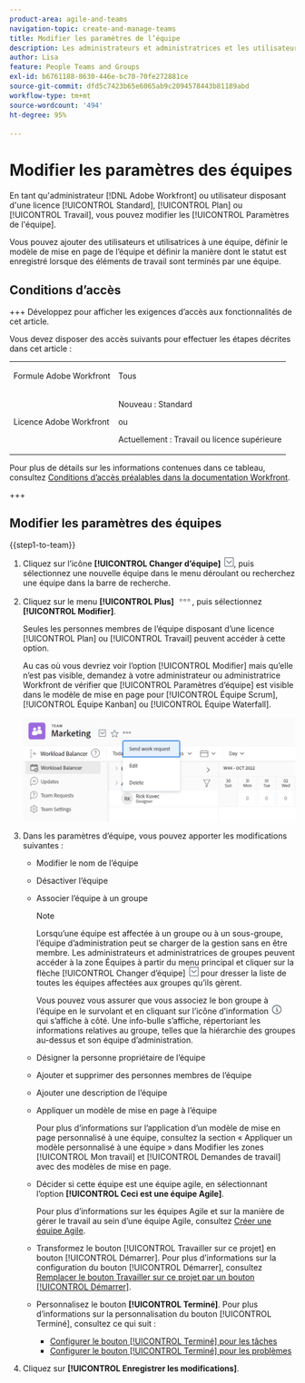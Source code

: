 ```yaml
---
product-area: agile-and-teams
navigation-topic: create-and-manage-teams
title: Modifier les paramètres de l’équipe
description: Les administrateurs et administratrices et les utilisateurs et utilisatrices de Workfront disposant d’une licence Plan ou Travail peuvent modifier les paramètres des équipes.
author: Lisa
feature: People Teams and Groups
exl-id: b6761188-8630-446e-bc70-70fe272881ce
source-git-commit: dfd5c7423b65e6065ab9c2094578443b81189abd
workflow-type: tm+mt
source-wordcount: '494'
ht-degree: 95%

---
```


# Modifier les paramètres des équipes

En tant qu&#39;administrateur [!DNL Adobe Workfront] ou utilisateur disposant d&#39;une licence [!UICONTROL Standard], [!UICONTROL Plan] ou [!UICONTROL Travail], vous pouvez modifier les [!UICONTROL Paramètres de l&#39;équipe].

Vous pouvez ajouter des utilisateurs et utilisatrices à une équipe, définir le modèle de mise en page de l’équipe et définir la manière dont le statut est enregistré lorsque des éléments de travail sont terminés par une équipe.

## Conditions d’accès

+++ Développez pour afficher les exigences d’accès aux fonctionnalités de cet article.

Vous devez disposer des accès suivants pour effectuer les étapes décrites dans cet article :

<table style="table-layout:auto"> 
 <col> 
 <col> 
 <tbody> 
  <tr data-mc-conditions=""> 
   <td role="rowheader"> <p>Formule Adobe Workfront</p> </td> 
   <td>Tous</td> 
  </tr> 
  <tr> 
   <td role="rowheader">Licence Adobe Workfront</td> 
   <td>
   <p>Nouveau : Standard</p>
   <p>ou</p>
   <p>Actuellement : Travail ou licence supérieure</p></td>
  </tr> 
 </tbody> 
</table>

Pour plus de détails sur les informations contenues dans ce tableau, consultez [Conditions d’accès préalables dans la documentation Workfront](/help/quicksilver/administration-and-setup/add-users/access-levels-and-object-permissions/access-level-requirements-in-documentation.md).

+++

## Modifier les paramètres des équipes

{{step1-to-team}}

1. Cliquez sur l’icône **[!UICONTROL Changer d’équipe]** ![Icône Changer d’équipe](assets/switch-team-icon.png), puis sélectionnez une nouvelle équipe dans le menu déroulant ou recherchez une équipe dans la barre de recherche.

1. Cliquez sur le menu **[!UICONTROL Plus]** ![](assets/more-icon.png), puis sélectionnez **[!UICONTROL Modifier]**.

   Seules les personnes membres de l’équipe disposant d’une licence [!UICONTROL Plan] ou [!UICONTROL Travail] peuvent accéder à cette option.

   Au cas où vous devriez voir l’option [!UICONTROL Modifier] mais qu’elle n’est pas visible, demandez à votre administrateur ou administratrice Workfront de vérifier que [!UICONTROL Paramètres d’équipe] est visible dans le modèle de mise en page pour [!UICONTROL Équipe Scrum], [!UICONTROL Équipe Kanban] ou [!UICONTROL Équipe Waterfall].

   ![](assets/edit-team-settings-1.png)

1. Dans les paramètres d’équipe, vous pouvez apporter les modifications suivantes :

   * Modifier le nom de l’équipe
   * Désactiver l’équipe
   * Associer l’équipe à un groupe

     >[!NOTE]
     >
     >Lorsqu’une équipe est affectée à un groupe ou à un sous-groupe, l’équipe d’administration peut se charger de la gestion sans en être membre. Les administrateurs et administratrices de groupes peuvent accéder à la zone Équipes à partir du menu principal et cliquer sur la flèche [!UICONTROL Changer d’équipe] ![Icône Changer d’équipe](assets/switch-team-icon.png) pour dresser la liste de toutes les équipes affectées aux groupes qu’ils gèrent.

     Vous pouvez vous assurer que vous associez le bon groupe à l’équipe en le survolant et en cliquant sur l’icône d’information ![](assets/info-icon.png) qui s’affiche à côté. Une info-bulle s’affiche, répertoriant les informations relatives au groupe, telles que la hiérarchie des groupes au-dessus et son équipe d’administration.

   * Désigner la personne propriétaire de l’équipe
   * Ajouter et supprimer des personnes membres de l’équipe
   * Ajouter une description de l’équipe
   * Appliquer un modèle de mise en page à l’équipe

     Pour plus d’informations sur l’application d’un modèle de mise en page personnalisé à une équipe, consultez la section « Appliquer un modèle personnalisé à une équipe » dans Modifier les zones [!UICONTROL Mon travail] et [!UICONTROL Demandes de travail] avec des modèles de mise en page.

   * Décider si cette équipe est une équipe agile, en sélectionnant l’option **[!UICONTROL Ceci est une équipe Agile]**.

     Pour plus d’informations sur les équipes Agile et sur la manière de gérer le travail au sein d’une équipe Agile, consultez [Créer une équipe Agile](../../agile/get-started-with-agile-in-workfront/create-an-agile-team.md).

   * Transformez le bouton [!UICONTROL Travailler sur ce projet] en bouton [!UICONTROL Démarrer]. Pour plus d’informations sur la configuration du bouton [!UICONTROL Démarrer], consultez [Remplacer le bouton Travailler sur ce projet par un bouton [!UICONTROL Démarrer]](../../people-teams-and-groups/create-and-manage-teams/work-on-it-button-to-start-button.md).
   * Personnalisez le bouton **[!UICONTROL Terminé]**. Pour plus d’informations sur la personnalisation du bouton [!UICONTROL Terminé], consultez ce qui suit :

      * [Configurer le bouton [!UICONTROL Terminé] pour les tâches](../../people-teams-and-groups/create-and-manage-teams/configure-the-done-button-for-tasks.md)
      * [Configurer le bouton [!UICONTROL Terminé] pour les problèmes](../../people-teams-and-groups/create-and-manage-teams/configure-the-done-button-for-issues.md)

1. Cliquez sur **[!UICONTROL Enregistrer les modifications]**.
